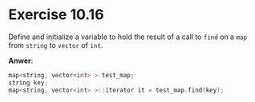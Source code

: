 # Exercise 10.16

Define and initialize a variable to hold the result of a call to `find` on a `map` from `string` to `vector` of `int`.

**Anwer**:

```cpp
map<string, vector<int> > test_map;
string key;
map<string, vector<int> >::iterator it = test_map.find(key);
```